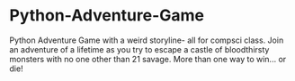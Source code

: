 # Python-Adventure-Game
Python Adventure Game with a weird storyline- all for compsci class.
Join an adventure of a lifetime as you try to escape a castle of bloodthirsty monsters with no one other than 21 savage. More than one way to win... or die!